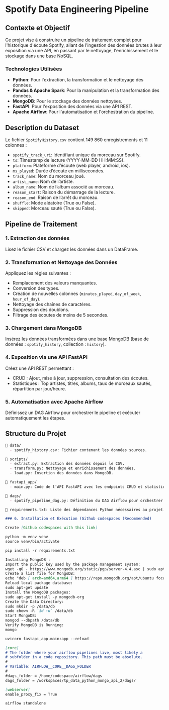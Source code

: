 # Spotify Data Engineering Pipeline

## Contexte et Objectif

Ce projet vise à construire un pipeline de traitement complet pour l'historique d'écoute Spotify, allant de l'ingestion des données brutes à leur exposition via une API, en passant par le nettoyage, l'enrichissement et le stockage dans une base NoSQL.

### Technologies Utilisées

- **Python**: Pour l'extraction, la transformation et le nettoyage des données.
- **Pandas & Apache Spark**: Pour la manipulation et la transformation des données.
- **MongoDB**: Pour le stockage des données nettoyées.
- **FastAPI**: Pour l'exposition des données via une API REST.
- **Apache Airflow**: Pour l'automatisation et l'orchestration du pipeline.

## Description du Dataset

Le fichier `SpotifyHistory.csv` contient 149 860 enregistrements et 11 colonnes :

- `spotify_track_uri`: Identifiant unique du morceau sur Spotify.
- `ts`: Timestamp de lecture (YYYY-MM-DD HH:MM:SS).
- `platform`: Plateforme d’écoute (web player, android, ios).
- `ms_played`: Durée d’écoute en millisecondes.
- `track_name`: Nom du morceau joué.
- `artist_name`: Nom de l’artiste.
- `album_name`: Nom de l’album associé au morceau.
- `reason_start`: Raison du démarrage de la lecture.
- `reason_end`: Raison de l’arrêt du morceau.
- `shuffle`: Mode aléatoire (True ou False).
- `skipped`: Morceau sauté (True ou False).

## Pipeline de Traitement

### 1. Extraction des données

Lisez le fichier CSV et chargez les données dans un DataFrame.

### 2. Transformation et Nettoyage des Données

Appliquez les règles suivantes :
- Remplacement des valeurs manquantes.
- Conversion des types.
- Création de nouvelles colonnes (`minutes_played`, `day_of_week`, `hour_of_day`).
- Nettoyage des chaînes de caractères.
- Suppression des doublons.
- Filtrage des écoutes de moins de 5 secondes.

### 3. Chargement dans MongoDB

Insérez les données transformées dans une base MongoDB (base de données : `spotify_history`, collection : `history`).

### 4. Exposition via une API FastAPI

Créez une API REST permettant :
- CRUD : Ajout, mise à jour, suppression, consultation des écoutes.
- Statistiques : Top artistes, titres, albums, taux de morceaux sautés, répartition par jour/heure.

### 5. Automatisation avec Apache Airflow

Définissez un DAG Airflow pour orchestrer le pipeline et exécuter automatiquement les étapes.

## Structure du Projet

```markdown
📁 data/
  - spotify_history.csv: Fichier contenant les données sources.

📁 scripts/
  - extract.py: Extraction des données depuis le CSV.
  - transform.py: Nettoyage et enrichissement des données.
  - load.py: Insertion des données dans MongoDB.

📁 fastapi_app/
  - main.py: Code de l’API FastAPI avec les endpoints CRUD et statistiques.

📁 dags/
  - spotify_pipeline_dag.py: Définition du DAG Airflow pour orchestrer le pipeline.

📄 requirements.txt: Liste des dépendances Python nécessaires au projet.

### 6. Installation et Exécution (Github codespaces (Recommended)

Create [Github codespaces with this link]

python -m venv venv
source venv/bin/activate

pip install -r requirements.txt

Installing MongoDB :
Import the public key used by the package management system:
wget -qO - https://www.mongodb.org/static/pgp/server-4.4.asc | sudo apt-key add -
Create a list file for MongoDB:
echo "deb [ arch=amd64,arm64 ] https://repo.mongodb.org/apt/ubuntu focal/mongodb-org/4.4 multiverse" | sudo tee /etc/apt/sources.list.d/mongodb-org-4.4.list
Reload local package database:
sudo apt-get update
Install the MongoDB packages:
sudo apt-get install -y mongodb-org
Create the Data Directory:
sudo mkdir -p /data/db
sudo chown -R `id -u` /data/db
Start MongoDB:
mongod --dbpath /data/db
Verify MongoDB is Running:
mongo

uvicorn fastapi_app.main:app --reload

[core]
# The folder where your airflow pipelines live, most likely a
# subfolder in a code repository. This path must be absolute.
#
# Variable: AIRFLOW__CORE__DAGS_FOLDER
#
#dags_folder = /home/codespace/airflow/dags
dags_folder = /workspaces/tp_data_python_mongo_api_2/dags/

[webserver]
enable_proxy_fix = True

airflow standalone